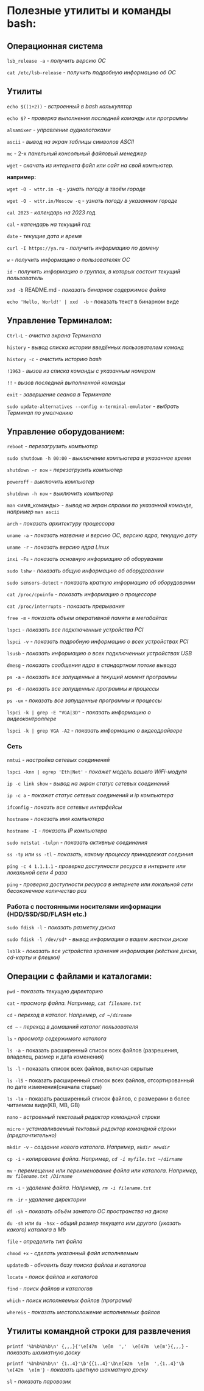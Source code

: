 # Полезные утилиты и команды bash:

## Операционная система

`lsb_release -a` - *получить версию ОС*

`cat /etc/lsb-release` - *получить подробную информацию об ОС*

## Утилиты

`echo $((1+2))` *- встроенный в bash калькулятор*

`echo $?` - *проверка выполнения последней команды или программы*

`alsamixer` - *управление аудиопотоками*

`ascii` - *вывод на экран таблицы символов ASCII*

`mc` - 2-х *панельный консольный файловый  менеджер*

`wget` - *скачать из интернета файл или сайт на свой компьютер.*

**например:**

`wget -O - wttr.in -q` - *узнать погоду в твоём городе*

`wget -O - wttr.in/Moscow -q` - *узнать погоду в указанном городе*

`cal 2023` - *календарь на 2023 год.*

`cal` - *календарь на текущий год*

`date` - *текущие дата и время*

`curl -I https://ya.ru` - *получить информацию по домену*

`w` - *получить информацию о пользователях ОС*

`id` - *получить информацию о группах, в которых состоит текущий пользователь*

`xxd -b` README.md - *показать бинарное содержимое файла*

`echo 'Hello, World!' | xxd  -b` - показать текст в бинарном виде

## Управление Терминалом:

`Ctrl-L` - *очистка экрана Терминала*

`history` - *вывод списка истории введённых пользователем команд*

`history -c` - *очистить историю bash*

`!1963` - *вызов из списка команды с указанным номером*

`!!` - *вызов последней выполненной команды*

`exit` - *завершение сеанса в Терминале*

`sudo update-alternatives --config x-terminal-emulator` - *выбрать Терминал по умолчанию*

## Управление оборудованием:

`reboot` - *перезагрузить компьютер*

`sudo shutdown -h 00:00` - *выключение компьютера в указанное время*

`shutdown -r now` - *перезагрузить компьютер*

`poweroff` - *выключить компьютер*

`shutdown -h now` - *выключить компьютер*

`man` <имя_команды> - *вывод на экран справки по указанной команде, например* `man ascii`

`arch` - *показать архитектуру процессора*

`uname -a` - *показать  название и версию ОС, версию ядра, текущую дату*

`uname -r` - *показать версию ядра Linux*

`inxi -Fs` - *показать основную информацию об оборувании*

`sudo lshw` - *показать общую информацию об оборудовании*

`sudo sensors-detect` - *показать краткую информацию об оборудовании*

`cat /proc/cpuinfo` - *показать информацию о процессоре*

`cat /proc/interrupts` - *показать прерывания*

`free -m` - *показать объем оперативной памяти в мегабайтах*

`lspci` - *показать все подключенные устройства PCI*

`lspci -v` - *показать подробную информацию о всех устройствах PCI*

`lsusb` - *показать информацию о всех подключенных устройствах USB*

`dmesg` -  *показать сообщения ядра в стандартном потоке вывода*

`ps -a` - *показать все запущенные в текущий момент программы*

`ps -d` - *показать все запущенные программы и процессы*

`ps -ux` - *показать все запущенные программы и процессы*

`lspci -k | grep -E "VGA|3D"` - *показать информацию о видеоконтроллере*

`lspci -k | grep VGA -A2` - *показать информацию о видеодрайвере*

### Сеть

`nmtui` - *настройка сетевых соединений*

`lspci -knn | egrep 'Eth|Net'` - *покажет модель вашего WiFi-модуля*

`ip -c link show` - *вывод на экран статус сетевых соединений*

`ip -c a` - *покажет статус сетевых соединений и ip компьютера*

`ifconfig` - *показть все сетевые интерфейсы*

`hostname` - *показать  имя компьютера*

`hostname -I` - *показать IP компьютера*

`sudo netstat -tulpn` - *показать активные соединения*

`ss -tp` или `ss -tl` - *показать, какому процессу принадлежат соединия*

`ping -c 4 1.1.1.1` - *проверка доступности ресурса в интернете или локальной сети 4 раза*

`ping` - *проверка доступности ресурса в интернете или локальной сети бесоконечное количество раз*

### Работа с постоянными носителями информации (HDD/SSD/SD/FLASH etc.)

`sudo fdisk -l` - *показать разметку диска*

`sudo fdisk -l /dev/sd*` - *вывод информации о вашем жесткои диске*

`lsblk` - *показать все устройства хранения информации (жёсткие диски, cd-карты и флешки)*

## Операции с файлами и каталогами:

`pwd` - *показать текущую директорию*

`cat` - *просмотр  файла. Например, `cat filename.txt`*

`cd` - *переход  в каталог. Например, `cd ~/dirname`*

`cd ~` - *переход в домашний каталог пользователя*

`ls` - *просмотр  содержимого каталога*

`ls -a` - показать расширенный список всех файлов (разрешения, владелец, размер и дата изменения)
	
`ls -l` - показать список всех файлов, включая скрытые
	
`ls -lS` - показать расширенный список всех файлов, отсортированный по дате изменения(сначала старые)

`ls -la` - показать расширенный список файлов, с размерами в более читаемом виде(KB, MB, GB)

`nano` - *встроенный текстовый  редактор командной строки*

`micro` - *устанавливаемый тектовый редактор командной строки (предпочтительно)*

`mkdir -v` - *создание  нового каталога. Например, `mkdir newdir`*

`cp -i` - *копирование  файла. Например, `cd -i myfile.txt ~/dirname`*

`mv` - *перемещение  или переименование файла или каталога. Например, `mv filename.txt /Dirname`*

`rm -i` - *удаление  файла. Например, `rm -i filename.txt`*

`rm -ir` - *удаление  директории*

`df -sh` - *показать  объём занятого ОС пространства на диске*

`du -sh` или `du -hsx` - *общий  размер текущего или другого (указать какого) каталога в Mb*

`file` - *определить  тип файла*

`chmod +x` - *сделать  указанный файл исполняемым*

`updatedb` - *обновить  базу поиска файлов и каталогов*

`locate` - *поиск  файлов и каталогов*

`find` - *поиск  файлов и каталогов*

`which` - *поиск  исполняемых файлов (программ)*

`whereis` - *показать  местоположение исполняемых файлов*

## Утилиты командной строки для развлечения

`printf '%b%b%b%b\n' {,,,}{'\e[47m  \e[m  ','  \e[47m  \e[m'}{,,,}` - *показать шахматную доску*

`printf '%b%b%b%b\n' {1..4}'\b'{{1..4}'\b\e[42m  \e[m  ',{1..4}'\b  \e[42m  \e[m'}` - *показать цветную шахматную доску*

`sl` - *показать паровозик*

